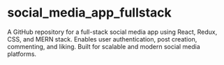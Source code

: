# social_media_app_fullstack
 A GitHub repository for a full-stack social media app using React, Redux, CSS, and MERN stack. Enables user authentication, post creation, commenting, and liking. Built for scalable and modern social media platforms.
